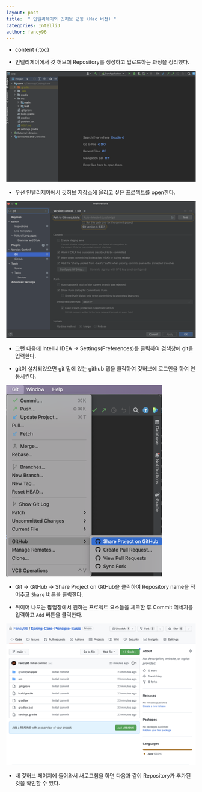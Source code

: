 ```yaml
---
layout: post
title:  " 인텔리제이와 깃허브 연동 (Mac 버전) "
categories: IntelliJ
author: fancy96
---
```

* content
{:toc}

* 인텔리제이에서 깃 허브에 Repository를 생성하고 업로드하는 과정을 정리했다.

![](/assets/img/intellij/IntelliJ-Connection-Git-Repository_1.png)

* 우선 인텔리제이에서 깃허브 저장소에 올리고 싶은 프로젝트를 open한다.

![](/assets/img/intellij/IntelliJ-Connection-Git-Repository_2.png)

* 그런 다음에 IntelliJ IDEA -> Settings(Preferences)를 클릭하여 검색창에 git을 입력한다.

* git이 설치되었으면 git 밑에 있는 github 탭을 클릭하여 깃허브에 로그인을 하여 연동시킨다.

![](/assets/img/intellij/IntelliJ-Connection-Git-Repository_3.png)

* Git -> GitHub -> Share Project on GitHub을 클릭하여 Repository name을 적어주고 `Share` 버튼을 클릭한다.

* 뒤이어 나오는 팝업창에서 원하는 프로젝트 요소들을 체크한 후 Commit 메세지를 입력하고 `Add` 버튼을 클릭한다.

![](/assets/img/intellij/IntelliJ-Connection-Git-Repository_4.png)

* 내 깃허브 페이지에 들어와서 새로고침을 하면 다음과 같이 Repository가 추가된 것을 확인할 수 있다.